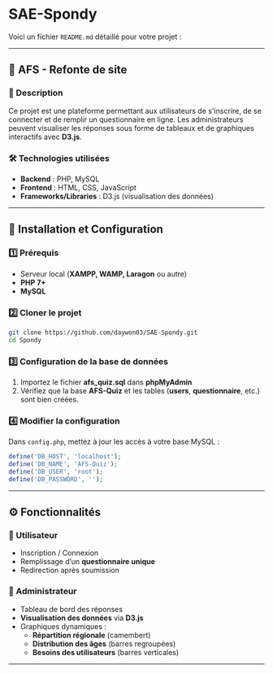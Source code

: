 # SAE-Spondy
Voici un fichier `README.md` détaillé pour votre projet :  

---

## 📌 AFS - Refonte de site

### 📝 Description  
Ce projet est une plateforme permettant aux utilisateurs de s'inscrire, de se connecter et de remplir un questionnaire en ligne. Les administrateurs peuvent visualiser les réponses sous forme de tableaux et de graphiques interactifs avec **D3.js**.

### 🛠️ Technologies utilisées  
- **Backend** : PHP, MySQL  
- **Frontend** : HTML, CSS, JavaScript  
- **Frameworks/Libraries** : D3.js (visualisation des données)  

---

## 🚀 Installation et Configuration  

### 1️⃣ Prérequis  
- Serveur local (**XAMPP, WAMP, Laragon** ou autre)  
- **PHP 7+**  
- **MySQL**  

### 2️⃣ Cloner le projet  
```bash
git clone https://github.com/daywon03/SAE-Spondy.git  
cd Spondy  
```

### 3️⃣ Configuration de la base de données  
1. Importez le fichier **afs_quiz.sql** dans **phpMyAdmin**  
2. Vérifiez que la base **AFS-Quiz** et les tables (**users**, **questionnaire**, etc.) sont bien créées.  

### 4️⃣ Modifier la configuration  
Dans `config.php`, mettez à jour les accès à votre base MySQL :  
```php
define('DB_HOST', 'localhost');  
define('DB_NAME', 'AFS-Quiz');  
define('DB_USER', 'root');  
define('DB_PASSWORD', '');  
```
---

## ⚙️ Fonctionnalités  

### 🔹 Utilisateur  
- Inscription / Connexion  
- Remplissage d’un **questionnaire unique**  
- Redirection après soumission  

### 🔹 Administrateur  
- Tableau de bord des réponses  
- **Visualisation des données** via **D3.js**  
- Graphiques dynamiques :  
  - **Répartition régionale** (camembert)  
  - **Distribution des âges** (barres regroupées)  
  - **Besoins des utilisateurs** (barres verticales)  

---

